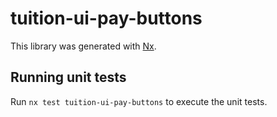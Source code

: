 # tuition-ui-pay-buttons

This library was generated with [Nx](https://nx.dev).

## Running unit tests

Run `nx test tuition-ui-pay-buttons` to execute the unit tests.
